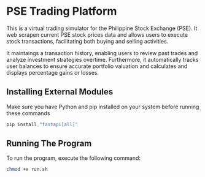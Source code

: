 # PSE Trading Platform

This is a virtual trading simulator for the Philippine Stock Exchange (PSE). It web scrapen current PSE stock prices data and allows users to execute stock transactions, facilitating both buying and selling activities.

It maintaings a transaction history, enabling users to review past trades and analyze investment strategies overtime. Furthermore, it automatically tracks user balances to ensure accurate portfolio valuation and calculates and displays percentage gains or losses.

## Installing External Modules

Make sure you have Python and pip installed on your system before running these commands

```bash
pip install "fastapi[all]" 
```


## Running The Program

To run the program, execute the following command:
```bash
chmod +x run.sh
```

